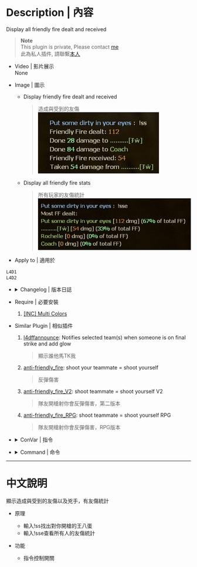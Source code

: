 # Description | 內容
Display all friendly fire dealt and received

> __Note__ <br/>
This plugin is private, Please contact [me](https://github.com/fbef0102/Game-Private_Plugin#私人插件列表-private-plugins-list)<br/>
此為私人插件, 請聯繫[本人](https://github.com/fbef0102/Game-Private_Plugin#私人插件列表-private-plugins-list)

* Video | 影片展示
<br/>None

* Image | 圖示
	* Display friendly fire dealt and received
		> 造成與受到的友傷
		<br/>![l4d_friendly_fire_stats_1](image/l4d_friendly_fire_stats_1.jpg)
	* Display all friendly fire stats
		> 所有玩家的友傷統計
		<br/>![l4d_friendly_fire_stats_2](image/l4d_friendly_fire_stats_2.jpg)

* Apply to | 適用於
```
L4D1
L4D2
```

* <details><summary>Changelog | 版本日誌</summary>

	* v1.0 (2022-11-27)
		* Request by GGM
		* Initial Release
</details>

* Require | 必要安裝
	1. [[INC] Multi Colors](https://forums.alliedmods.net/showthread.php?t=247770)

* Similar Plugin | 相似插件
	1. [l4dffannounce](https://github.com/fbef0102/L4D1_2-Plugins/tree/master/l4dffannounce): Notifies selected team(s) when someone is on final strike and add glow
		> 顯示誰他馬TK我

	2. [anti-friendly_fire](https://github.com/fbef0102/L4D1_2-Plugins/tree/master/anti-friendly_fire): shoot your teammate = shoot yourself
		> 反彈傷害

	3. [anti-friendly_fire_V2](/Plugin_插件/Anti_Griefer_防惡意路人/anti-friendly_fire_V2): shoot teammate = shoot yourself V2
		> 隊友開槍射你會反彈傷害，第二版本
		
	4. [anti-friendly_fire_RPG](/Plugin_插件/Anti_Griefer_防惡意路人/anti-friendly_fire_RPG): shoot teammate = shoot yourself RPG
		> 隊友開槍射你會反彈傷害，RPG版本

* <details><summary>ConVar | 指令</summary>

	* cfg/sourcemod/l4d_friendly_fire_stats.cfg
	```php
	// 0=Plugin off, 1=Plugin on.
	l4d_friendly_fire_stats_enable "1"
	```
</details>

* <details><summary>Command | 命令</summary>

	* **Display friendly fire dealt and received.**
		```php
		sm_ss
		```

	* **Display All friendly fire dealt stats.**
		```php
		sm_sse
		```
</details>

- - - -
# 中文說明
顯示造成與受到的友傷以及兇手，有友傷統計

* 原理
	* 輸入!ss找出對你開槍的王八蛋
	* 輸入!sse查看所有人的友傷統計

* 功能
	* 指令控制開關